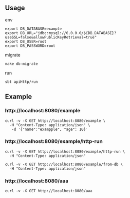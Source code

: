 ## Usage

env

```shell
export DB_DATABASE=example
export DB_URL="jdbc:mysql://0.0.0.0/${DB_DATABASE}?useSSL=false&allowPublicKeyRetrieval=true"
export DB_USER=root
export DB_PASSWORD=root
```

migrate

```shell
make db-migrate

```

run

```shell
sbt apiHttp/run
```

## Example

### http://localhost:8080/example

```shell
curl -v -X GET http://localhost:8080/example \
  -H "Content-Type: application/json" \
   -d '{"name":"exampple", "age": 10}'
```

### http://localhost:8080/example/http-run

```shell
curl -v -X GET http://localhost:8080/example/http-run \
  -H "Content-Type: application/json"
```

```shell
curl -v -X GET http://localhost:8080/example/from-db \
  -H "Content-Type: application/json"
```

### http://localhost:8080/aaa

```shell
curl -v -X GET http://localhost:8080/aaa
```

